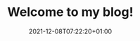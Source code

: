 ---
title: "Welcome to my blog!"
date: 2021-12-08T07:22:20+01:00
slug:
category:
summary:
description: Same as the summary
cover:
  image:
  alt:
  caption:
  relative: false
showtoc: true
draft: true
---